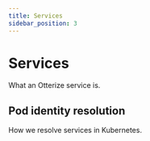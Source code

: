 ```yaml
---
title: Services
sidebar_position: 3
---
```

# Services

What an Otterize service is.

## Pod identity resolution

How we resolve services in Kubernetes.

